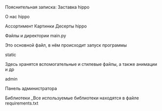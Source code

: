 Пояснительная записка:
Заставка
hippo

О нас
hippo

Ассортимент
Картинки
Десерты
hippo

Файлы и директории
main.py

Это основной файл, в нём происходит запуск программы

static

Здесь хранятся вспомогательные и стилевые файлы, а также анимации и др

admin

Панель администратора

Библиотеки
_Все используемые библиотеки находятся в файле requirements.txt
